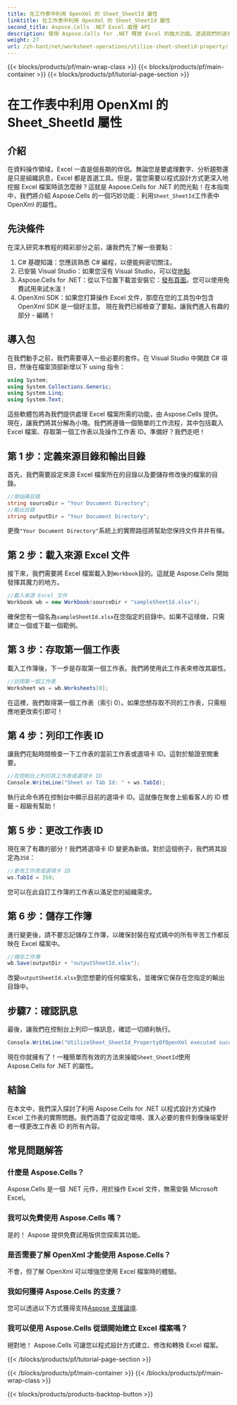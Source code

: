```yaml
---
title: 在工作表中利用 OpenXml 的 Sheet_SheetId 屬性
linktitle: 在工作表中利用 OpenXml 的 Sheet_SheetId 屬性
second_title: Aspose.Cells .NET Excel 處理 API
description: 使用 Aspose.Cells for .NET 釋放 Excel 的強大功能。透過我們的逐步指南學習如何有效地操作工作表 ID。
weight: 27
url: /zh-hant/net/worksheet-operations/utilize-sheet-sheetid-property/
---
```


{{< blocks/products/pf/main-wrap-class >}}
{{< blocks/products/pf/main-container >}}
{{< blocks/products/pf/tutorial-page-section >}}

# 在工作表中利用 OpenXml 的 Sheet_SheetId 屬性

## 介紹
在資料操作領域，Excel 一直是個長期的伴侶。無論您是要處理數字、分析趨勢還是只是組織訊息，Excel 都是首選工具。但是，當您需要以程式設計方式更深入地挖掘 Excel 檔案時該怎麼辦？這就是 Aspose.Cells for .NET 的閃光點！在本指南中，我們將介紹 Aspose.Cells 的一個巧妙功能：利用`Sheet_SheetId`工作表中 OpenXml 的屬性。
## 先決條件
在深入研究本教程的精彩部分之前，讓我們先了解一些要點：
1. C# 基礎知識：您應該熟悉 C# 編程，以便能夠密切關注。
2. 已安裝 Visual Studio：如果您沒有 Visual Studio，可以從[地點](https://visualstudio.microsoft.com/).
3.  Aspose.Cells for .NET：從以下位置下載並安裝它：[發布頁面](https://releases.aspose.com/cells/net/)。您可以使用免費試用來試水溫！
4. OpenXml SDK：如果您打算操作 Excel 文件，那麼在您的工具包中包含 OpenXml SDK 是一個好主意。
現在我們已經檢查了要點，讓我們進入有趣的部分 - 編碼！
## 導入包
在我們動手之前，我們需要導入一些必要的套件。在 Visual Studio 中開啟 C# 項目，然後在檔案頂部新增以下 using 指令：
```csharp
using System;
using System.Collections.Generic;
using System.Linq;
using System.Text;
```
這些軟體包將為我們提供處理 Excel 檔案所需的功能，由 Aspose.Cells 提供。
現在，讓我們將其分解為小塊。我們將遵循一個簡單的工作流程，其中包括載入 Excel 檔案、存取第一個工作表以及操作工作表 ID。準備好？我們走吧！
## 第 1 步：定義來源目錄和輸出目錄
首先，我們需要設定來源 Excel 檔案所在的目錄以及要儲存修改後的檔案的目錄。
```csharp
//原始碼目錄
string sourceDir = "Your Document Directory";
//輸出目錄
string outputDir = "Your Document Directory";
```
更換`"Your Document Directory"`系統上的實際路徑將幫助您保持文件井井有條。
## 第 2 步：載入來源 Excel 文件
接下來，我們需要將 Excel 檔案載入到`Workbook`目的。這就是 Aspose.Cells 開始發揮其魔力的地方。
```csharp
//載入來源 Excel 文件
Workbook wb = new Workbook(sourceDir + "sampleSheetId.xlsx");
```
確保您有一個名為`sampleSheetId.xlsx`在您指定的目錄中。如果不這樣做，只需建立一個或下載一個範例。
## 第 3 步：存取第一個工作表
載入工作簿後，下一步是存取第一個工作表。我們將使用此工作表來修改其屬性。
```csharp
//訪問第一個工作表
Worksheet ws = wb.Worksheets[0];
```
在這裡，我們取得第一個工作表（索引 0）。如果您想存取不同的工作表，只需相應地更改索引即可！
## 第 4 步：列印工作表 ID
讓我們花點時間檢查一下工作表的當前工作表或選項卡 ID。這對於驗證至關重要。
```csharp
//在控制台上列印其工作表或選項卡 ID
Console.WriteLine("Sheet or Tab Id: " + ws.TabId);
```
執行此命令將在控制台中顯示目前的選項卡 ID。這就像在聚會上偷看客人的 ID 標籤 – 超級有幫助！
## 第 5 步：更改工作表 ID
現在來了有趣的部分！我們將選項卡 ID 變更為新值。對於這個例子，我們將其設定為`358`：
```csharp
//更改工作表或選項卡 ID
ws.TabId = 358;
```
您可以在此自訂工作簿的工作表以滿足您的組織需求。
## 第 6 步：儲存工作簿
進行變更後，請不要忘記儲存工作簿，以確保封裝在程式碼中的所有辛苦工作都反映在 Excel 檔案中。
```csharp
//儲存工作簿
wb.Save(outputDir + "outputSheetId.xlsx");
```
改變`outputSheetId.xlsx`到您想要的任何檔案名，並確保它保存在您指定的輸出目錄中。
## 步驟7：確認訊息
最後，讓我們在控制台上列印一條訊息，確認一切順利執行。
```csharp
Console.WriteLine("UtilizeSheet_SheetId_PropertyOfOpenXml executed successfully.\r\n");
```
現在你就擁有了！一種簡單而有效的方法來操縱`Sheet_SheetId`使用 Aspose.Cells for .NET 的屬性。
## 結論
在本文中，我們深入探討了利用 Aspose.Cells for .NET 以程式設計方式操作 Excel 工作表的實際問題。我們涵蓋了從設定環境、匯入必要的套件到像後端愛好者一樣更改工作表 ID 的所有內容。 
## 常見問題解答
### 什麼是 Aspose.Cells？
Aspose.Cells 是一個 .NET 元件，用於操作 Excel 文件，無需安裝 Microsoft Excel。
### 我可以免費使用 Aspose.Cells 嗎？
是的！ Aspose 提供免費試用版供您探索其功能。
### 是否需要了解 OpenXml 才能使用 Aspose.Cells？
不會，但了解 OpenXml 可以增強您使用 Excel 檔案時的體驗。
### 我如何獲得 Aspose.Cells 的支援？
您可以透過以下方式獲得支持[Aspose 支援論壇](https://forum.aspose.com/c/cells/9).
### 我可以使用 Aspose.Cells 從頭開始建立 Excel 檔案嗎？
絕對地！ Aspose.Cells 可讓您以程式設計方式建立、修改和轉換 Excel 檔案。

{{< /blocks/products/pf/tutorial-page-section >}}

{{< /blocks/products/pf/main-container >}}
{{< /blocks/products/pf/main-wrap-class >}}

{{< blocks/products/products-backtop-button >}}
